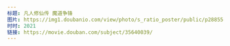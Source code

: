 ```yaml
---
标题: 凡人修仙传 魔道争锋
图片: https://img1.doubanio.com/view/photo/s_ratio_poster/public/p2885525039.jpg
时时: 2021
链接: https://movie.douban.com/subject/35640039/
---
```

